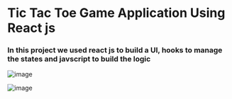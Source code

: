 # Tic Tac Toe Game Application Using React js
### In this project we used react js to build a UI, hooks to manage the states and javscript to build the logic
![image](https://github.com/user-attachments/assets/690b4910-5dda-4db0-a947-2a2ec500f6df)

![image](https://github.com/user-attachments/assets/23fce308-0dce-441c-b132-70183550e006)

